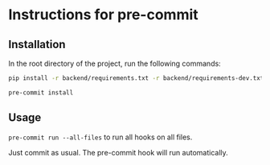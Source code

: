 # Instructions for pre-commit


## Installation
In the root directory of the project, run the following commands:
```bash
pip install -r backend/requirements.txt -r backend/requirements-dev.txt 

pre-commit install
```


## Usage
`pre-commit run --all-files` to run all hooks on all files.

Just commit as usual. The pre-commit hook will run automatically.



